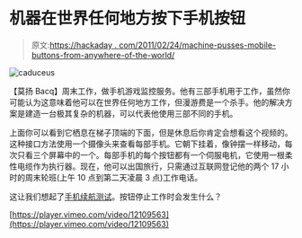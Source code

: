 # 机器在世界任何地方按下手机按钮

> 原文:[https://hackaday . com/2011/02/24/machine-pusses-mobile-buttons-from-anywhere-of-the-world/](https://hackaday.com/2011/02/24/machine-pushes-cellphone-buttons-from-anywhere-in-the-world/)

![](../Images/740ca8ae74b54f710228a7643c32ba53.png "caduceus")

【莫扬 Bacq】周末工作，做手机游戏监控服务。他有三部手机用于工作，虽然你可能认为这意味着他可以在世界任何地方工作，但漫游费是一个杀手。他的解决方案是建造一台极其复杂的机器，可以代表他使用三部不同的手机。

上面你可以看到它栖息在梯子顶端的下面，但是休息后你肯定会想看这个视频的。这种接口方法使用一个摄像头来查看每部手机。它朝下挂着，像钟摆一样移动，每次只看三个屏幕中的一个。每部手机的每个按钮都有一个伺服电机，它使用一根柔性电缆作为执行器。现在，他可以出国旅行，只需通过互联网登记他的两个 17 小时的周末轮班(上午 10 点到第二天凌晨 3 点)工作电话。

这让我们想起了[手机续航测试](http://hackaday.com/2011/01/01/cell-phone-endurance-tests/)。按钮停止工作时会发生什么？

[https://player.vimeo.com/video/12109563](https://player.vimeo.com/video/12109563)